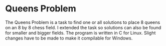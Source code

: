 # Queens Problem
The Queens Problem is a task to find one or all solutions to place 8 queens on an 8 by 8 chess field.
I extended the task so solutions can also be found for smaller and bigger fields.
The program is written in C for Linux.
Slight changes have to be made to make it compilable for Windows.


